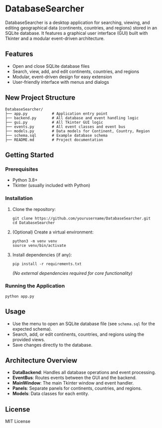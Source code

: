 # DatabaseSearcher

DatabaseSearcher is a desktop application for searching, viewing, and editing geographical data (continents, countries, and regions) stored in an SQLite database. It features a graphical user interface (GUI) built with Tkinter and a modular event-driven architecture.

## Features
- Open and close SQLite database files
- Search, view, add, and edit continents, countries, and regions
- Modular, event-driven design for easy extension
- User-friendly interface with menus and dialogs

## New Project Structure
```
DatabaseSearcher/
├── app.py           # Application entry point
├── backend.py       # All database and event handling logic
├── gui.py           # All Tkinter GUI logic
├── events.py        # All event classes and event bus
├── models.py        # Data models for Continent, Country, Region
├── schema.sql       # Example database schema
├── README.md        # Project documentation
```

## Getting Started
### Prerequisites
- Python 3.8+
- Tkinter (usually included with Python)

### Installation
1. Clone the repository:
   ```
   git clone https://github.com/yourusername/DatabaseSearcher.git
   cd DatabaseSearcher
   ```
2. (Optional) Create a virtual environment:
   ```
   python3 -m venv venv
   source venv/bin/activate
   ```
3. Install dependencies (if any):
   ```
   pip install -r requirements.txt
   ```
   *(No external dependencies required for core functionality)*

### Running the Application
```
python app.py
```

## Usage
- Use the menu to open an SQLite database file (see `schema.sql` for the expected schema).
- Search, add, or edit continents, countries, and regions using the provided views.
- Save changes directly to the database.

## Architecture Overview
- **DataBackend**: Handles all database operations and event processing.
- **EventBus**: Routes events between the GUI and the backend.
- **MainWindow**: The main Tkinter window and event handler.
- **Panels**: Separate panels for continents, countries, and regions.
- **Models**: Data classes for each entity.

## License
MIT License 
